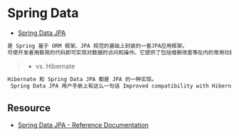 # Spring Data

* [Spring Data JPA](https://spring.io/projects/spring-data-jpa)
```md
是 Spring 基于 ORM 框架、JPA 规范的基础上封装的一套JPA应用框架。
可使开发者用极简的代码即可实现对数据的访问和操作。它提供了包括增删改查等在内的常用功能，且易于扩展。
```
> * vs. Hibernate
```md
Hibernate 和 Spring Data JPA 都是 JPA 的一种实现。
 Spring Data JPA 用户手册上有这么一句话 Improved compatibility with Hibernate 5.2.
```

## Resource 
* [Spring Data JPA - Reference Documentation](https://docs.spring.io/spring-data/jpa/docs/current/reference/html/)